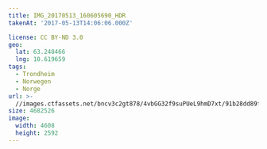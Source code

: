 ```yaml
---
title: IMG_20170513_160605690_HDR
takenAt: '2017-05-13T14:06:06.000Z'

license: CC BY-ND 3.0
geo:
  lat: 63.248466
  lng: 10.619659
tags:
  - Trondheim
  - Norwegen
  - Norge
url: >-
  //images.ctfassets.net/bncv3c2gt878/4vbGG32f9suPUeL9hmD7xt/91b28dd89fc1aad7fc6f7698c593e5e3/img_20170513_160605690_hdr_33841108473_o
size: 4682526
image:
  width: 4608
  height: 2592
---
```

